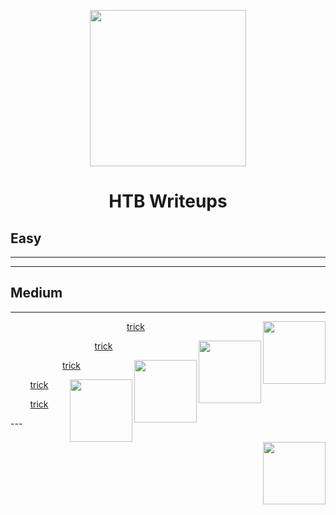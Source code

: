 <p align="center"><img src="https://avatars.githubusercontent.com/u/34801215?v=4" width="250"></p>
<h1 align="center">HTB Writeups</h1>

## Easy
---
---
## Medium
---
<img align="right" width="100" height="100" src="http://www.fillmurray.com/100/100">
<p align="center"><a href="/htb/trick" align="center">trick</a></p>

<img align="right" width="100" height="100" src="http://www.fillmurray.com/100/100">
<p align="center"><a href="/htb/trick" align="center">trick</a></p>

<img align="right" width="100" height="100" src="http://www.fillmurray.com/100/100">
<p align="center"><a href="/htb/trick" align="center">trick</a></p>

<img align="right" width="100" height="100" src="http://www.fillmurray.com/100/100">
<p align="center"><a href="/htb/trick" align="center">trick</a></p>

<img align="right" width="100" height="100" src="http://www.fillmurray.com/100/100">
<p align="center"><a href="/htb/trick" align="center">trick</a></p>
---
